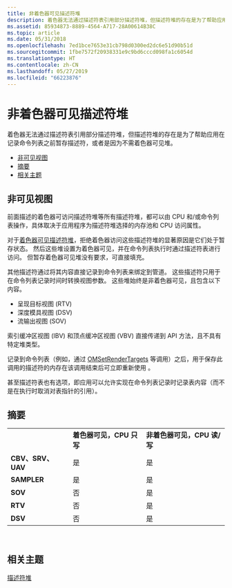 ```yaml
---
title: 非着色器可见描述符堆
description: 着色器无法通过描述符表引用部分描述符堆，但描述符堆的存在是为了帮助应用在记录命令列表之前暂存描述符，或者是因为不需着色器可见堆。
ms.assetid: 85934873-8889-4564-A717-28A00614B38C
ms.topic: article
ms.date: 05/31/2018
ms.openlocfilehash: 7ed1bce7653e31cb798d0300ed2dc6e51d90b51d
ms.sourcegitcommit: 1fbe7572f20938331e9c9bd6cccd098fa1c6054d
ms.translationtype: HT
ms.contentlocale: zh-CN
ms.lasthandoff: 05/27/2019
ms.locfileid: "66223876"
---
```

# <a name="non-shader-visible-descriptor-heaps"></a>非着色器可见描述符堆

着色器无法通过描述符表引用部分描述符堆，但描述符堆的存在是为了帮助应用在记录命令列表之前暂存描述符，或者是因为不需着色器可见堆。

-   [非可见视图](#non-visible-views)
-   [摘要](#summary)
-   [相关主题](#related-topics)

## <a name="non-visible-views"></a>非可见视图

前面描述的着色器可访问描述符堆等所有描述符堆，都可以由 CPU 和/或命令列表操作，具体取决于应用程序为描述符堆选择的内存池和 CPU 访问属性。

对于[着色器可见描述符堆](shader-visible-descriptor-heaps.md)，拒绝着色器访问这些描述符堆的显著原因是它们处于暂存状态。 然后这些堆设置为着色器可见，并在命令列表执行时通过描述符表进行访问。 但暂存着色器可见堆没有要求，可直接填充。

其他描述符通过将其内容直接记录到命令列表来绑定到管道。 这些描述符只用于在命令列表记录时间时转换视图参数。 这些堆始终是非着色器可见，且包含以下内容。

-   呈现目标视图 (RTV)
-   深度模具视图 (DSV)
-   流输出视图 (SOV)

索引缓冲区视图 (IBV) 和顶点缓冲区视图 (VBV) 直接传递到 API 方法，且不具有特定堆类型。

记录到命令列表（例如，通过 [OMSetRenderTargets](/windows/desktop/api/d3d12/nf-d3d12-id3d12graphicscommandlist-omsetrendertargets) 等调用）之后，用于保存此调用的描述符的内存在该调用结束后可立即重新使用  。

甚至描述符表也有选项，即应用可以允许实现在命令列表记录时记录表内容（而不是在执行时取消对表指针的引用）。

## <a name="summary"></a>摘要



|                   |                                    |                                        |
|-------------------|------------------------------------|----------------------------------------|
|                   | **着色器可见，CPU 只写** | **非着色器可见，CPU 读/写** |
| **CBV、SRV、UAV** | 是                                | 是                                    |
| **SAMPLER**       | 是                                | 是                                    |
| **SOV**           | 否                                 | 是                                    |
| **RTV**           | 否                                 | 是                                    |
| **DSV**           | 否                                 | 是                                    |



 

## <a name="related-topics"></a>相关主题

<dl> <dt>

[描述符堆](descriptor-heaps.md)
</dt> </dl>

 

 




